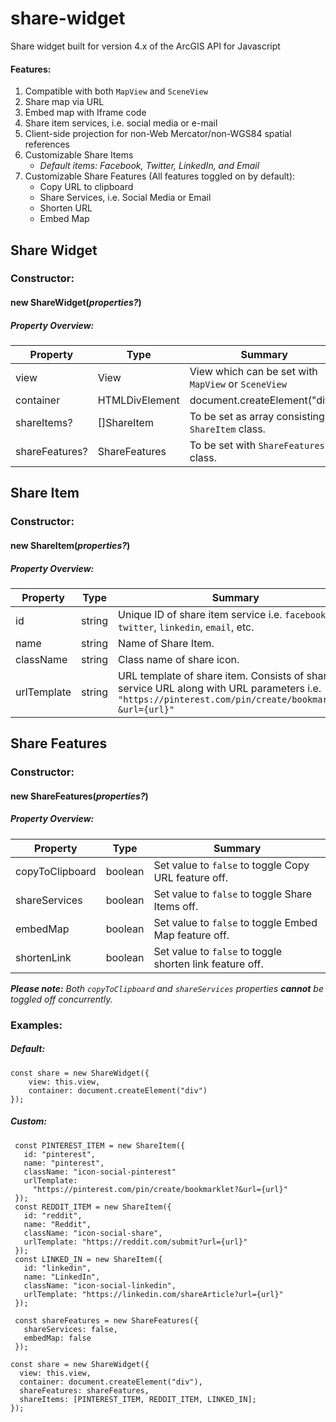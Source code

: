 # share-widget

Share widget built for version 4.x of the ArcGIS API for Javascript

#### Features:
1.  Compatible with both `MapView` and `SceneView`
2.  Share map via URL
3.  Embed map with Iframe code
4.  Share item services, i.e. social media or e-mail
5.  Client-side projection for non-Web Mercator/non-WGS84 spatial references
6.  Customizable Share Items
    *  *Default items: Facebook, Twitter, LinkedIn, and Email*
7.  Customizable Share Features (All features toggled on by default):
    *  Copy URL to clipboard
    *  Share Services, i.e. Social Media or Email
    *  Shorten URL
    *  Embed Map 
    
## Share Widget    
### Constructor:
#### new **ShareWidget(*properties?*)**
##### Property Overview:

Property | Type | Summary |
--- | --- | --- |
view | View | View which can be set with `MapView` or `SceneView` |
container | HTMLDivElement | document.createElement("div") |
shareItems? | []ShareItem | To be set as array consisting of `ShareItem` class.  |
shareFeatures? | ShareFeatures | To be set with `ShareFeatures` class. |

## Share Item
### Constructor:
#### new **ShareItem(*properties?*)**
##### Property Overview:

Property | Type | Summary |
--- | --- | --- |
id | string | Unique ID of share item service  i.e. `facebook`, `twitter`, `linkedin`, `email`, etc. |
name | string | Name of Share Item. |
className | string | Class name of share icon.  |
urlTemplate | string | URL template of share item. Consists of share service URL along with URL parameters i.e. `"https://pinterest.com/pin/create/bookmarklet?&url={url}"`  |

## Share Features
### Constructor:
#### new **ShareFeatures(*properties?*)**
##### Property Overview:

Property | Type | Summary |
--- | --- | --- |
copyToClipboard | boolean | Set value to `false` to toggle Copy URL feature off. |
shareServices | boolean | Set value to `false` to toggle Share Items off. |
embedMap | boolean | Set value to `false` to toggle Embed Map feature off.  |
shortenLink | boolean | Set value to `false` to toggle shorten link feature off. |

***Please note:** Both `copyToClipboard` and `shareServices` properties **cannot** be toggled off concurrently.*

### **Examples:**

##### Default:
``` 
const share = new ShareWidget({
    view: this.view,
    container: document.createElement("div")
});
```

##### Custom:
```
 const PINTEREST_ITEM = new ShareItem({
   id: "pinterest",
   name: "pinterest",
   className: "icon-social-pinterest"
   urlTemplate:
     "https://pinterest.com/pin/create/bookmarklet?&url={url}"
 });
 const REDDIT_ITEM = new ShareItem({
   id: "reddit",
   name: "Reddit",
   className: "icon-social-share",
   urlTemplate: "https://reddit.com/submit?url={url}"
 });
 const LINKED_IN = new ShareItem({
   id: "linkedin",
   name: "LinkedIn",
   className: "icon-social-linkedin",
   urlTemplate: "https://linkedin.com/shareArticle?url={url}"
 });

 const shareFeatures = new ShareFeatures({
   shareServices: false,
   embedMap: false
 });

const share = new ShareWidget({
  view: this.view,
  container: document.createElement("div"),
  shareFeatures: shareFeatures,
  shareItems: [PINTEREST_ITEM, REDDIT_ITEM, LINKED_IN];
});
```
